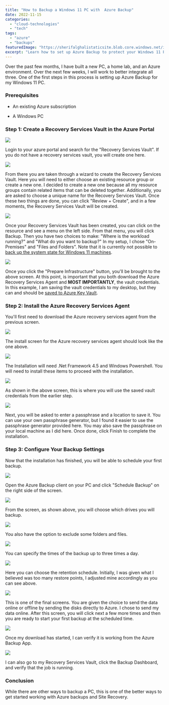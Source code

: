 ```yaml
---
title: "How to Backup a Windows 11 PC with  Azure Backup"
date: 2022-11-15
categories: 
  - "cloud-technologies"
  - "tech"
tags: 
  - "azure"
  - "backups"
featuredImage: "https://sherifalghalistaticsite.blob.core.windows.net/images/CreateVault.png"
excerpt: "Learn how to set up Azure Backup to protect your Windows 11 PC files and integrate your home lab with Azure cloud services."
---
```


Over the past few months, I have built a new PC, a home lab, and an Azure environment. Over the next few weeks, I will work to better integrate all three. One of the first steps in this process is setting up Azure Backup for my Windows 11 PC.

### Prerequisites

- An existing Azure subscription

- A Windows PC

### Step 1: Create a Recovery Services Vault in the Azure Portal

[![](https://sherifalghalistaticsite.blob.core.windows.net/images/CreateVault.png)](https://sherifalghalistaticsite.blob.core.windows.net/images/CreateVault.png)

Login to your azure portal and search for the "Recovery Services Vault". If you do not have a recovery services vault, you will create one here.

[![](https://sherifalghalistaticsite.blob.core.windows.net/images/CreateVault2.png)](https://sherifalghalistaticsite.blob.core.windows.net/images/CreateVault2.png)

From there you are taken through a wizard to create the Recovery Services Vault. Here you will need to either choose an existing resource group or create a new one. I decided to create a new one because all my resource groups contain related items that can be deleted together. Additionally, you are asked to choose a unique name for the Recovery Services Vault. Once these two things are done, you can click "Review + Create", and in a few moments, the Recovery Services Vault will be created.

[![](https://sherifalghalistaticsite.blob.core.windows.net/images/Image-11-15-22-at-12.30-PM-scaled-1.jpeg)](https://sherifalghalistaticsite.blob.core.windows.net/images/Image-11-15-22-at-12.30-PM-scaled-1.jpeg)

Once your Recovery Services Vault has been created, you can click on the resource and see a menu on the left side. From that menu, you will click Backup. Then you have two choices to make: "Where is the workload running?" and "What do you want to backup?" In my setup, I chose "On-Premises" and "Files and Folders". Note that it is currently not possible to [back up the system state for Windows 11 machines](https://learn.microsoft.com/en-us/azure/backup/backup-support-matrix-mars-agent).

[![](https://sherifalghalistaticsite.blob.core.windows.net/images/CreateVault6A.png)](https://sherifalghalistaticsite.blob.core.windows.net/images/CreateVault6A.png)

Once you click the "Prepare Infrastructure" button, you'll be brought to the above screen. At this point, is important that you both download the Azure Recovery Services Agent and **MOST IMPORTANTLY**, the vault credentials. In this example, I am saving the vault credentials to my desktop, but they can and should be [saved to Azure Key Vault](/blog/posts/how-to-create-an-azure-key-vault-to-store-secrets).

### Step 2: Install the Azure Recovery Services Agent

You'll first need to download the Azure recovery services agent from the previous screen.

[![](https://sherifalghalistaticsite.blob.core.windows.net/images/CreateVault7A.png)](https://sherifalghalistaticsite.blob.core.windows.net/images/CreateVault7A.png)

The install screen for the Azure recovery services agent should look like the one above.

[![](https://sherifalghalistaticsite.blob.core.windows.net/images/CreateVault8A.png)](https://sherifalghalistaticsite.blob.core.windows.net/images/CreateVault8A.png)

The Installation will need .Net Framework 4.5 and Windows Powershell. You will need to install these items to proceed with the installation.

[![](https://sherifalghalistaticsite.blob.core.windows.net/images/CreateVault9-1.png)](https://sherifalghalistaticsite.blob.core.windows.net/images/CreateVault9-1.png)

As shown in the above screen, this is where you will use the saved vault credentials from the earlier step.

[![](https://sherifalghalistaticsite.blob.core.windows.net/images/CreateVault10.png)](https://sherifalghalistaticsite.blob.core.windows.net/images/CreateVault10.png)

Next, you will be asked to enter a passphrase and a location to save it. You can use your own passphrase generator, but I found it easier to use the passphrase generator provided here. You may also save the passphrase on your local machine as I did here. Once done, click Finish to complete the installation.

### Step 3: Configure Your Backup Settings

Now that the installation has finished, you will be able to schedule your first backup.

[![](https://sherifalghalistaticsite.blob.core.windows.net/images/CreateVault11.png)](https://sherifalghalistaticsite.blob.core.windows.net/images/CreateVault11.png)

Open the Azure Backup client on your PC and click "Schedule Backup" on the right side of the screen.

[![](https://sherifalghalistaticsite.blob.core.windows.net/images/CreateVault13.png)](https://sherifalghalistaticsite.blob.core.windows.net/images/CreateVault13.png)

From the screen, as shown above, you will choose which drives you will backup.

[![](https://sherifalghalistaticsite.blob.core.windows.net/images/CreateVault14.png)](https://sherifalghalistaticsite.blob.core.windows.net/images/CreateVault14.png)

You also have the option to exclude some folders and files.

[![](https://sherifalghalistaticsite.blob.core.windows.net/images/CreateVault15.png)](https://sherifalghalistaticsite.blob.core.windows.net/images/CreateVault15.png)

You can specify the times of the backup up to three times a day.

[![](https://sherifalghalistaticsite.blob.core.windows.net/images/CreateVault16.png)](https://sherifalghalistaticsite.blob.core.windows.net/images/CreateVault16.png)

Here you can choose the retention schedule. Initially, I was given what I believed was too many restore points, I adjusted mine accordingly as you can see above.

[![](https://sherifalghalistaticsite.blob.core.windows.net/images/CreateVault17.png)](https://sherifalghalistaticsite.blob.core.windows.net/images/CreateVault17.png)

This is one of the final screens. You are given the choice to send the data online or offline by sending the disks directly to Azure. I chose to send my data online. After this screen, you will click next a few more times and then you are ready to start your first backup at the scheduled time.

[![](https://sherifalghalistaticsite.blob.core.windows.net/images/CreateVault18.png)](https://sherifalghalistaticsite.blob.core.windows.net/images/CreateVault18.png)

Once my download has started, I can verify it is working from the Azure Backup App.

[![](https://sherifalghalistaticsite.blob.core.windows.net/images/CreateVault19.png)](https://sherifalghalistaticsite.blob.core.windows.net/images/CreateVault19.png)

I can also go to my Recovery Services Vault, click the Backup Dashboard, and verify that the job is running.

### Conclusion

While there are other ways to backup a PC, this is one of the better ways to get started working with Azure backups and Site Recovery.
